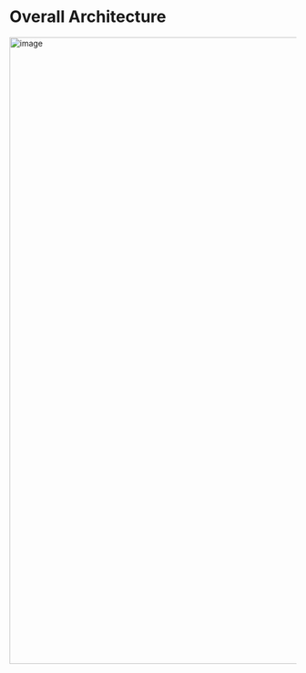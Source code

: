 # Overall Architecture 

<img width="1098" alt="image" src="https://github.com/YCat33/cdc_streaming_ingest/assets/115039992/89d23ea3-dec8-400d-b8be-479339cd8157">
